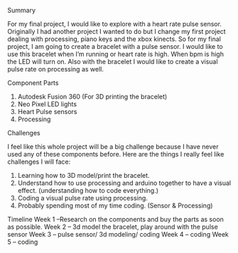 Summary

For my final project, I would like to explore with a heart rate pulse sensor.  Originally I had another project I wanted to do but I change my first project dealing with processing, piano keys and the xbox kinects. So for my final project, I am going to create a bracelet with a pulse sensor. I would like to use this bracelet when I’m running or heart rate is high. When bpm is high the LED will turn on.  Also with the bracelet I would like to create a visual pulse rate on processing as well. 

Component Parts 

1. Autodesk Fusion 360 (For 3D printing the bracelet)
2. Neo Pixel LED lights
3. Heart Pulse sensors 
4. Processing

Challenges 

I feel like this whole project will be a big challenge because I have never used any of these components before. Here are the things I really feel like challenges I will face:  

1.	Learning how to 3D model/print the bracelet.
2.	Understand how to use processing and arduino together to have a visual effect. (understanding how to code everything.)
3.	Coding a visual pulse rate using processing.
4.	Probably spending most of my time coding. (Sensor & Processing)

Timeline
Week 1 –Research on the components and buy the parts as soon as possible. 
Week 2 – 3d model the bracelet, play around with the pulse sensor 
Week 3 – pulse sensor/ 3d modeling/ coding
Week 4 – coding
Week 5 – coding 
 
